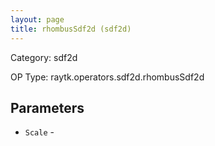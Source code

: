 ```yaml
---
layout: page
title: rhombusSdf2d (sdf2d)
---
```


Category: sdf2d

OP Type: raytk.operators.sdf2d.rhombusSdf2d

## Parameters

* `Scale` -
